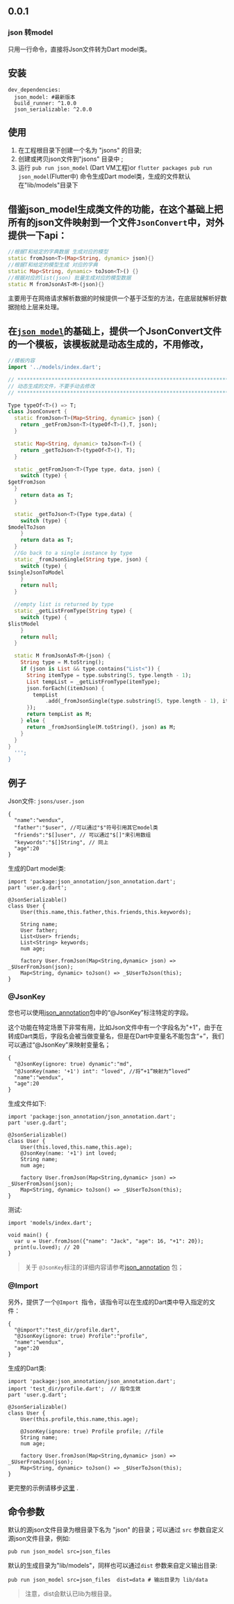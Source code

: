 ## 0.0.1
### json 转model


只用一行命令，直接将Json文件转为Dart model类。

## 安装

```
dev_dependencies: 
  json_model: #最新版本
  build_runner: ^1.0.0
  json_serializable: ^2.0.0
```



## 使用

1. 在工程根目录下创建一个名为 "jsons" 的目录;
2. 创建或拷贝json文件到"jsons" 目录中 ;
3. 运行 `pub run json_model` (Dart VM工程)or `flutter packages pub run json_model`(Flutter中) 命令生成Dart model类，生成的文件默认在"lib/models"目录下



## 借鉴json_model生成类文件的功能，在这个基础上把所有的json文件映射到一个文件`JsonConvert`中，对外提供一下api：

```dart
//根据T和给定的字典数据 生成对应的模型
static fromJson<T>(Map<String, dynamic> json){}
//根据T和给定的模型生成 对应的字典
static Map<String, dynamic> toJson<T>() {}
//根据对应的list(json) 批量生成对应的模型数据
static M fromJsonAsT<M>(json){}
```

主要用于在网络请求解析数据的时候提供一个基于泛型的方法，在底层就解析好数据抛给上层来处理。



## 在[`json_model`](https://pub.dev/packages/json_model)的基础上，提供一个JsonConvert文件的一个模板，该模板就是动态生成的，不用修改，

```dart
//模板内容
import '../models/index.dart';

// **************************************************************************
// 动态生成的文件，不要手动去修改
// **************************************************************************

Type typeOf<T>() => T;
class JsonConvert {
  static fromJson<T>(Map<String, dynamic> json) {
    return _getFromJson<T>(typeOf<T>(),T, json);
  }

  static Map<String, dynamic> toJson<T>() {
    return _getToJson<T>(typeOf<T>(), T);
  }

  static _getFromJson<T>(Type type, data, json) {
    switch (type) {
$getFromJson
  }
    return data as T;
  }

  static _getToJson<T>(Type type,data) {
    switch (type) {
$modelToJson
    }
    return data as T;
  }
  //Go back to a single instance by type
  static _fromJsonSingle(String type, json) {
    switch (type) {
$singleJsonToModel
    }
    return null;
  }

  //empty list is returned by type
  static _getListFromType(String type) {
    switch (type) {
$listModel
    }
    return null;
  }

  static M fromJsonAsT<M>(json) {
    String type = M.toString();
    if (json is List && type.contains("List<")) {
      String itemType = type.substring(5, type.length - 1);
      List tempList = _getListFromType(itemType);
      json.forEach((itemJson) {
        tempList
            .add(_fromJsonSingle(type.substring(5, type.length - 1), itemJson));
      });
      return tempList as M;
    } else {
      return _fromJsonSingle(M.toString(), json) as M;
    }
  }
}
  ''';
}
```



## 例子

Json文件: `jsons/user.json`

```
{
  "name":"wendux",
  "father":"$user", //可以通过"$"符号引用其它model类
  "friends":"$[]user", // 可以通过"$[]"来引用数组
  "keywords":"$[]String", // 同上
  "age":20
}
```

生成的Dart model类:

```
import 'package:json_annotation/json_annotation.dart';
part 'user.g.dart';

@JsonSerializable()
class User {
    User(this.name,this.father,this.friends,this.keywords);
    
    String name;
    User father;
    List<User> friends;
    List<String> keywords;
    num age;
    
    factory User.fromJson(Map<String,dynamic> json) => _$UserFromJson(json);
    Map<String, dynamic> toJson() => _$UserToJson(this);
}
```

### @JsonKey

您也可以使用[json_annotation](https://pub.dev/packages/json_annotation)包中的“@JsonKey”标注特定的字段。

这个功能在特定场景下非常有用，比如Json文件中有一个字段名为"+1"，由于在转成Dart类后，字段名会被当做变量名，但是在Dart中变量名不能包含“+”，我们可以通过“@JsonKey”来映射变量名；

```
{
  "@JsonKey(ignore: true) dynamic":"md",
  "@JsonKey(name: '+1') int": "loved", //将“+1”映射为“loved”
  "name":"wendux",
  "age":20
}
```

生成文件如下:

```
import 'package:json_annotation/json_annotation.dart';
part 'user.g.dart';

@JsonSerializable()
class User {
    User(this.loved,this.name,this.age);
    @JsonKey(name: '+1') int loved;
    String name;
    num age;
    
    factory User.fromJson(Map<String,dynamic> json) => _$UserFromJson(json);
    Map<String, dynamic> toJson() => _$UserToJson(this);
}
```

测试:

```
import 'models/index.dart';

void main() {
  var u = User.fromJson({"name": "Jack", "age": 16, "+1": 20});
  print(u.loved); // 20
}
```

> 关于 `@JsonKey`标注的详细内容请参考[json_annotation](https://pub.dev/packages/json_annotation) 包；

### @Import

另外，提供了一个`@Import `指令，该指令可以在生成的Dart类中导入指定的文件：

```
{
  "@import":"test_dir/profile.dart",
  "@JsonKey(ignore: true) Profile":"profile",
  "name":"wendux",
  "age":20
}
```

生成的Dart类:

```
import 'package:json_annotation/json_annotation.dart';
import 'test_dir/profile.dart';  // 指令生效
part 'user.g.dart';

@JsonSerializable()
class User {
    User(this.profile,this.name,this.age);

    @JsonKey(ignore: true) Profile profile; //file
    String name;
    num age;
    
    factory User.fromJson(Map<String,dynamic> json) => _$UserFromJson(json);
    Map<String, dynamic> toJson() => _$UserToJson(this);
}
```

更完整的示例请移步[这里](https://github.com/flutterchina/json_model/tree/master/example) .

## 命令参数

默认的源json文件目录为根目录下名为 "json" 的目录；可以通过 `src` 参数自定义源json文件目录，例如:

```
pub run json_model src=json_files 
```

默认的生成目录为"lib/models"，同样也可以通过`dist` 参数来自定义输出目录:

```
pub run json_model src=json_files  dist=data # 输出目录为 lib/data
```

> 注意，dist会默认已lib为根目录。

##